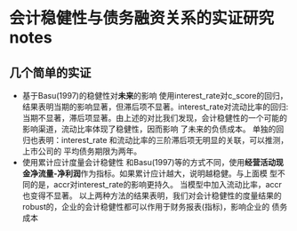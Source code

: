 # 会计稳健性与债务融资关系的实证研究 notes
## 几个简单的实证
- 基于Basu(1997)的稳健性对**未来**的影响
	使用interest_rate对c_score的回归，结果表明当期的影响显著，但滞后项不显著。interest_rate对流动比率的回归: 当期不显著，滞后项显著。由上述的对比我们发现，会计稳健性的一个可能的影响渠道，流动比率体现了稳健性，因而影响
	了未来的负债成本。 单独的回归也表明：interest_rate 和流动比率的三阶滞后项无明显的关联，可以推测，上市公司的
	平均债务期限为两年。
- 使用累计应计度量会计稳健性
	和Basu(1997)等的方式不同，使用**经营活动现金净流量-净利润**作为指标。如果累计应计越大，说明越稳健。与上面模
	型不同的是，accr对interest_rate的影响更持久。 当模型中加入流动比率，accr也变得不显著。
以上两种方法的结果表明，我们对会计稳健性的度量结果的robust的，企业的会计稳健性都可以作用于财务报表(指标)，影响企业的
债务成本
